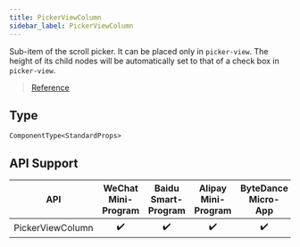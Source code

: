 ```yaml
---
title: PickerViewColumn
sidebar_label: PickerViewColumn
---
```


Sub-item of the scroll picker. It can be placed only in `picker-view`. The height of its child nodes will be automatically set to that of a check box in `picker-view`.

> [Reference](https://developers.weixin.qq.com/miniprogram/en/dev/component/picker-view-column.html)

## Type

```tsx
ComponentType<StandardProps>
```

## API Support

| API | WeChat Mini-Program | Baidu Smart-Program | Alipay Mini-Program | ByteDance Micro-App | H5 | React Native |
| :---: | :---: | :---: | :---: | :---: | :---: | :---: |
| PickerViewColumn | ✔️ | ✔️ | ✔️ | ✔️ |  | ✔️ |
